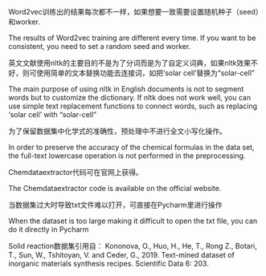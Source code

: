 Word2vec训练出的结果每次都不一样，如果想要一致需要设置随机种子（seed）和worker.

The results of Word2vec training are different every time. If you want to be consistent, you need to set a random seed and worker.

英文文献使用nltk的主要目的不是为了分词而是为了自定义词典，如果nltk效果不好，则可使用简单的文本替换功能去连接词，如把‘solar cell’替换为“solar-cell”

The main purpose of using nltk in English documents is not to segment words but to customize the dictionary. If nltk does not work well, you can use simple text replacement functions to connect words, such as replacing ‘solar cell’ with “solar-cell”

为了保留数据集中化学式的准确性，预处理中不进行全文小写化操作。

In order to preserve the accuracy of the chemical formulas in the data set, the full-text lowercase operation is not performed in the preprocessing.

Chemdataextractor代码可在官网上获得。

The Chemdataextractor code is available on the official website.

当数据集过大时导致txt文件难以打开，可直接在Pycharm里进行操作

When the dataset is too large making it difficult to open the txt file, you can do it directly in Pycharm

Solid reaction数据集引用自：
Kononova, O., Huo, H., He, T., Rong Z., Botari, T., Sun, W., Tshitoyan, V. and Ceder, G., 2019. Text-mined dataset of inorganic materials synthesis recipes. Scientific Data 6: 203.
